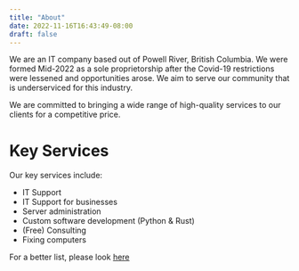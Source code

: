 ```yaml
---
title: "About"
date: 2022-11-16T16:43:49-08:00
draft: false
---
```


We are an IT company based out of Powell River, British Columbia. We were formed Mid-2022 as a sole proprietorship after the Covid-19 restrictions were lessened and
opportunities arose.
We aim to serve our community that is underserviced for this industry.

We are committed to bringing a wide range of high-quality services to our clients for a competitive price.

# Key Services
Our key services include:
- IT Support
- IT Support for businesses
- Server administration
- Custom software development (Python & Rust)
- (Free) Consulting
- Fixing computers

For a better list, please look [here](www.braakit.ca/services/)
